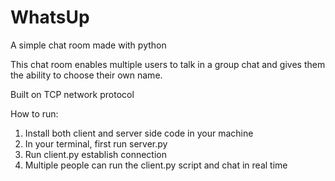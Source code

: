 # WhatsUp
A simple chat room made with python

This chat room enables multiple users to talk in a group chat and gives them the ability to choose their own name.

Built on TCP network protocol

How to run:

1) Install both client and server side code in your machine
2) In your terminal, first run server.py 
3) Run client.py establish connection
4) Multiple people can run the client.py script and chat in real time


